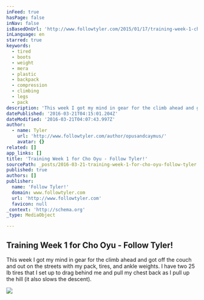 ```yaml
---
inFeed: true
hasPage: false
inNav: false
isBasedOnUrl: 'http://www.followtyler.com/2015/01/17/training-week-1-cho-oyu/'
inLanguage: en
starred: true
keywords:
  - tired
  - boots
  - weight
  - mera
  - plastic
  - backpack
  - compression
  - climbing
  - legs
  - pack
description: 'This week I got my mind in gear for the climb ahead and got off the couch and out on the streets with my pack, tires, and ankle weights. I have two 25 lb tires that I set up to drag behind me and pull my chest back as I pull up the hill (it also slows the descent).'
datePublished: '2016-03-21T04:15:01.204Z'
dateModified: '2016-03-21T04:07:43.997Z'
author:
  - name: Tyler
    url: 'http://www.followtyler.com/author/opusandcaymus/'
    avatar: {}
related: []
app_links: []
title: 'Training Week 1 for Cho Oyu - Follow Tyler!'
sourcePath: _posts/2016-03-21-training-week-1-for-cho-oyu-follow-tyler.md
published: true
authors: []
publisher:
  name: 'Follow Tyler!'
  domain: www.followtyler.com
  url: 'http://www.followtyler.com'
  favicon: null
_context: 'http://schema.org'
_type: MediaObject

---
```

<article style=""><h1>Training Week 1 for Cho Oyu - Follow Tyler!</h1><p>This week I got my mind in gear for the climb ahead and got off the couch and out on the streets with my pack, tires, and ankle weights. I have two 25 lb tires that I set up to drag behind me and pull my chest back as I pull up the hill (it also slows the descent).</p><img src="http://www.followtyler.com/wp-content/uploads/2015/01/IMG_3297-225x300.jpg" /></article>